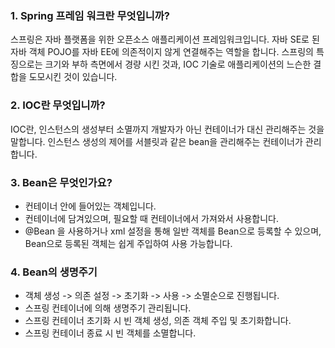 ### 1. Spring 프레임 워크란 무엇입니까?
스프링은 자바 플랫폼을 위한 오픈소스 애플리케이션 프레임워크입니다. 
자바 SE로 된 자바 객체 POJO를 자바 EE에 의존적이지 않게 연결해주는 역할을 합니다. 
스프링의 특징으로는 크기와 부하 측면에서 경량 시킨 것과, IOC 기술로 애플리케이션의 느슨한 결합을 도모시킨 것이 있습니다. <br>

### 2. IOC란 무엇입니까? 
IOC란, 인스턴스의 생성부터 소멸까지 개발자가 아닌 컨테이너가 대신 관리해주는 것을 말합니다. 
인스턴스 생성의 제어를 서블릿과 같은 bean을 관리해주는 컨테이너가 관리합니다. <br>

### 3. Bean은 무엇인가요?
- 컨테이너 안에 들어있는 객체입니다.
- 컨테이너에 담겨있으며, 필요할 때 컨테이너에서 가져와서 사용합니다.
- @Bean 을 사용하거나 xml 설정을 통해 일반 객체를 Bean으로 등록할 수 있으며, Bean으로 등록된 객체는 쉽게 주입하여 사용 가능합니다.<br>

### 4. Bean의 생명주기
- 객체 생성 -> 의존 설정 -> 초기화 -> 사용 -> 소멸순으로 진행됩니다.
- 스프링 컨테이너에 의해 생명주기 관리됩니다.
- 스프링 컨테이너 초기화 시 빈 객체 생성, 의존 객체 주입 및 초기화합니다.
- 스프링 컨테이너 종료 시 빈 객체를 소멸합니다.<br>
